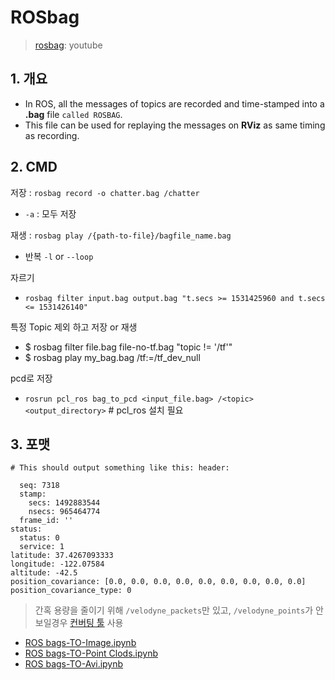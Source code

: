 # ROSbag

> [rosbag](https://www.youtube.com/watch?v=pwlbArh_neU&feature=youtu.be): youtube

## 1. 개요

* In ROS, all the messages of topics are recorded and time-stamped into a **.bag** file `called ROSBAG`. 
* This file can be used for replaying the messages on **RViz** as same timing as recording.

## 2. CMD 

저장 : `rosbag record -o chatter.bag /chatter`
- `-a` : 모두 저장


재생 : `rosbag play /{path-to-file}/bagfile_name.bag`
- 반복 `-l` or `--loop`

자르기 
- `rosbag filter input.bag output.bag "t.secs >= 1531425960 and t.secs <= 1531426140"`

특정 Topic 제외 하고 저장 or 재생 

- $ rosbag filter file.bag file-no-tf.bag "topic != '/tf'"
- $ rosbag play my_bag.bag /tf:=/tf_dev_null


pcd로 저장 
- `rosrun pcl_ros bag_to_pcd <input_file.bag> /<topic> <output_directory>`  # pcl_ros 설치 필요 


## 3. 포맷 

```
# This should output something like this: header:

  seq: 7318
  stamp:
    secs: 1492883544
    nsecs: 965464774
  frame_id: ''
status:
  status: 0
  service: 1
latitude: 37.4267093333
longitude: -122.07584
altitude: -42.5
position_covariance: [0.0, 0.0, 0.0, 0.0, 0.0, 0.0, 0.0, 0.0, 0.0]
position_covariance_type: 0
```



> 간혹 용량을 줄이기 위해 `/velodyne_packets`만 있고, `/velodyne_points`가 안 보일경우 [컨버팅 툴](https://github.com/adioshun/Didi_challenge/wiki/Getting-Started#tip-convert-velodyne_packets-to-velodyne_points-출처) 사용


* [ROS bags-TO-Image.ipynb](https://gist.github.com/anonymous/4857f8920c9fc901121a429ead32a7db)
* [ROS bags-TO-Point Clods.ipynb](https://gist.github.com/anonymous/e675ea14113252be321320be62248034)
* [ROS bags-TO-Avi.ipynb](https://gist.github.com/anonymous/fb1e98efe187b2a35b6d91fb5df9e83b)

